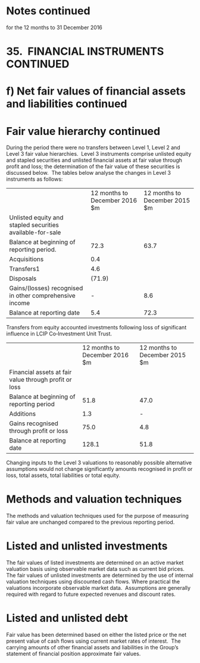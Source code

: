 # Notes continued

for the 12 months to 31 December 2016

# 35.  FINANCIAL INSTRUMENTS CONTINUED

# f) Net fair values of financial assets and liabilities continued

# Fair value hierarchy continued

During the period there were no transfers between Level 1, Level 2 and Level 3 fair value hierarchies.  Level 3 instruments comprise unlisted equity and stapled securities and unlisted financial assets at fair value through profit and loss; the determination of the fair value of these securities is discussed below.  The tables below analyse the changes in Level 3 instruments as follows:

<table><tr><td></td><td>12 months to December 2016 $m</td><td>12 months to December 2015 $m</td></tr><tr><td>Unlisted equity and stapled securities available-for-sale</td><td></td><td></td></tr><tr><td>Balance at beginning of reporting period.</td><td>72.3</td><td>63.7</td></tr><tr><td>Acquisitions</td><td>0.4</td><td></td></tr><tr><td>Transfers1</td><td>4.6</td><td></td></tr><tr><td>Disposals</td><td>(71.9)</td><td></td></tr><tr><td>Gains/(losses) recognised in other comprehensive income</td><td>-</td><td>8.6</td></tr><tr><td>Balance at reporting date</td><td>5.4</td><td>72.3</td></tr></table>

Transfers from equity accounted investments following loss of significant influence in LCIP Co‐Investment Unit Trust.

<table><tr><td></td><td>12 months to December 2016 $m</td><td>12 months to December 2015 $m</td></tr><tr><td>Financial assets at fair value through profit or loss</td><td></td><td></td></tr><tr><td>Balance at beginning of reporting period</td><td>51.8</td><td>47.0</td></tr><tr><td>Additions</td><td>1.3</td><td>-</td></tr><tr><td>Gains recognised through profit or loss</td><td>75.0</td><td>4.8</td></tr><tr><td>Balance at reporting date</td><td>128.1</td><td>51.8</td></tr></table>

Changing inputs to the Level 3 valuations to reasonably possible alternative assumptions would not change significantly amounts recognised in profit or loss, total assets, total liabilities or total equity.

# Methods and valuation techniques

The methods and valuation techniques used for the purpose of measuring fair value are unchanged compared to the previous reporting period.

# Listed and unlisted investments

The fair values of listed investments are determined on an active market valuation basis using observable market data such as current bid prices. The fair values of unlisted investments are determined by the use of internal valuation techniques using discounted cash flows. Where practical the valuations incorporate observable market data.  Assumptions are generally required with regard to future expected revenues and discount rates.

# Listed and unlisted debt

Fair value has been determined based on either the listed price or the net present value of cash flows using current market rates of interest.  The carrying amounts of other financial assets and liabilities in the Group’s statement of financial position approximate fair values.